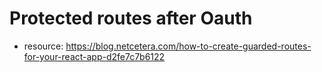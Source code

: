 # Protected routes after Oauth

- resource: https://blog.netcetera.com/how-to-create-guarded-routes-for-your-react-app-d2fe7c7b6122